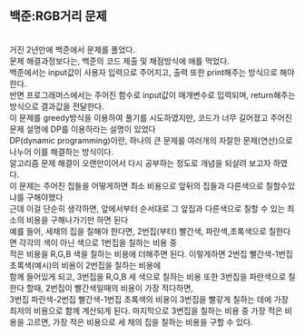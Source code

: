 <h2>백준:RGB거리 문제</h2><br>
거진 2년만에 백준에서 문제를 풀었다.<br>
문제 해결과정보다는, 백준의 코드 제출 및 채점방식에 애를 먹었다.<br>
백준에서는 input값이 사용자 입력으로 주어지고, 출력 또한 print해주는 방식으로 해야한다.<br>
반면 프로그래머스에서는 주어진 함수로 input값이 매개변수로 입력되며, return해주는 방식으로 결과값을 전달한다.<br>
이 문제를 greedy방식을 이용하여 풀기를 시도하였지만, 코드가 너무 길어졌고 주어진 문제 설명에 DP를 이용하라는 설명이 있었다<br>
DP(dynamic programming)이란, 하나의 큰 문제를 여러개의 자잘한 문제(연산)으로 나누어 이를 해결하는 방식이다.<br>
알고리즘 문제 해결이 오랜만이어서 다시 공부하는 정도로 개념을 되살려 보고자 하였다.<br>
이 문제는 주어진 집들을 어떻게하면 최소 비용으로 앞뒤의 집들과 다른색으로 칠할수있냐를 구해야했다<br>
근데 이걸 단순히 생각하면, 앞에서부터 순서대로 그 앞집과 다른색으로 칠할 수 있는 최소의 비용을 구해나가기만 하면 된다<br>
예를 들어, 세채의 집을 칠해야 한다면, 2번집(부터) 빨간색, 파란색,초록색으로 칠한다면 각각의 색이 아닌 색으로 1번집을 칠하는 비용 중<br>
적은 비용을 R,G,B 색을 칠하는 비용에 더해주면 된다. 이렇게하면 2번집 빨간색-1번집 초록색(예시)의 비용이 2번집을 칠하는 비용에<br>
함께 들어있게 되고, 3번집을 R,G,B 세 색으로 칠하는 비용 또한 3번집을 파란색으로 칠한다 할때, 2번집이 빨간색일때의 비용이 가장 적다하면, <br>
3번집 파란색-2번집 빨간색-1번집 초록색의 비용이 3번집을 빨갛게 칠하는 데에 가장 최저의 비용으로 함께 계산되게 된다.
마지막으로 3번집을 칠하는 비용 중 가장 적은 비용을 고르면, 가장 적은 비용으로 세 채의 집을 칠하는 비용을 구할 수 있다.